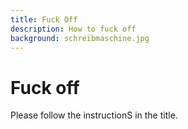 ```yaml
---
title: Fuck Off
description: How to fuck off
background: schreibmaschine.jpg
---
```

# Fuck off

Please follow the instructionS in the title.
